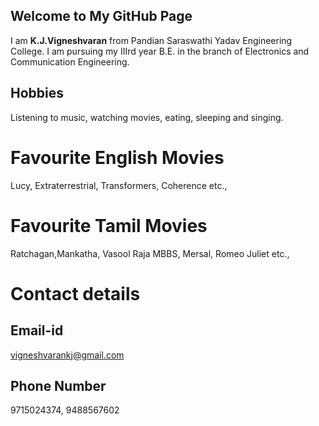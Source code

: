 ## Welcome to My GitHub Page

I am **K.J.Vigneshvaran** from Pandian Saraswathi Yadav Engineering College. I am pursuing my IIIrd year B.E. in the branch of Electronics and Communication Engineering.

## Hobbies
Listening to music, watching movies, eating, sleeping and singing.

# Favourite English Movies
Lucy, Extraterrestrial, Transformers, Coherence etc.,

# Favourite Tamil Movies
Ratchagan,Mankatha, Vasool Raja MBBS, Mersal, Romeo Juliet etc.,

# Contact details
## Email-id
vigneshvarankj@gmail.com

## Phone Number
9715024374, 9488567602

